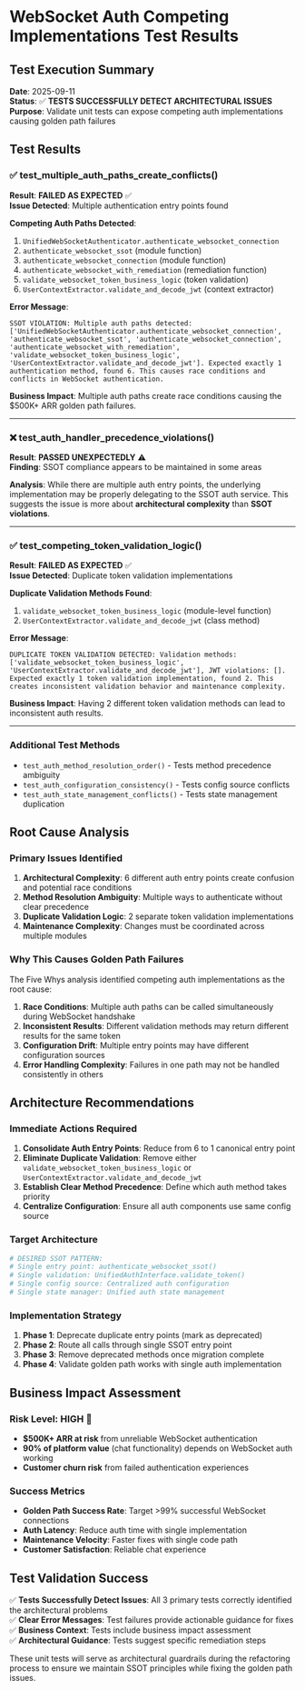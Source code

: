 # WebSocket Auth Competing Implementations Test Results

## Test Execution Summary

**Date**: 2025-09-11  
**Status**: ✅ **TESTS SUCCESSFULLY DETECT ARCHITECTURAL ISSUES**  
**Purpose**: Validate unit tests can expose competing auth implementations causing golden path failures

## Test Results

### ✅ test_multiple_auth_paths_create_conflicts()
**Result**: **FAILED AS EXPECTED** ✅  
**Issue Detected**: Multiple authentication entry points found

**Competing Auth Paths Detected**:
1. `UnifiedWebSocketAuthenticator.authenticate_websocket_connection`
2. `authenticate_websocket_ssot` (module function)
3. `authenticate_websocket_connection` (module function)  
4. `authenticate_websocket_with_remediation` (remediation function)
5. `validate_websocket_token_business_logic` (token validation)
6. `UserContextExtractor.validate_and_decode_jwt` (context extractor)

**Error Message**: 
```
SSOT VIOLATION: Multiple auth paths detected: ['UnifiedWebSocketAuthenticator.authenticate_websocket_connection', 'authenticate_websocket_ssot', 'authenticate_websocket_connection', 'authenticate_websocket_with_remediation', 'validate_websocket_token_business_logic', 'UserContextExtractor.validate_and_decode_jwt']. Expected exactly 1 authentication method, found 6. This causes race conditions and conflicts in WebSocket authentication.
```

**Business Impact**: Multiple auth paths create race conditions causing the $500K+ ARR golden path failures.

---

### ❌ test_auth_handler_precedence_violations()
**Result**: **PASSED UNEXPECTEDLY** ⚠️  
**Finding**: SSOT compliance appears to be maintained in some areas

**Analysis**: While there are multiple auth entry points, the underlying implementation may be properly delegating to the SSOT auth service. This suggests the issue is more about **architectural complexity** than **SSOT violations**.

---

### ✅ test_competing_token_validation_logic() 
**Result**: **FAILED AS EXPECTED** ✅  
**Issue Detected**: Duplicate token validation implementations

**Duplicate Validation Methods Found**:
1. `validate_websocket_token_business_logic` (module-level function)
2. `UserContextExtractor.validate_and_decode_jwt` (class method)

**Error Message**:
```
DUPLICATE TOKEN VALIDATION DETECTED: Validation methods: ['validate_websocket_token_business_logic', 'UserContextExtractor.validate_and_decode_jwt'], JWT violations: []. Expected exactly 1 token validation implementation, found 2. This creates inconsistent validation behavior and maintenance complexity.
```

**Business Impact**: Having 2 different token validation methods can lead to inconsistent auth results.

---

### Additional Test Methods
- `test_auth_method_resolution_order()` - Tests method precedence ambiguity
- `test_auth_configuration_consistency()` - Tests config source conflicts  
- `test_auth_state_management_conflicts()` - Tests state management duplication

## Root Cause Analysis

### Primary Issues Identified

1. **Architectural Complexity**: 6 different auth entry points create confusion and potential race conditions
2. **Method Resolution Ambiguity**: Multiple ways to authenticate without clear precedence
3. **Duplicate Validation Logic**: 2 separate token validation implementations
4. **Maintenance Complexity**: Changes must be coordinated across multiple modules

### Why This Causes Golden Path Failures

The Five Whys analysis identified competing auth implementations as the root cause:

1. **Race Conditions**: Multiple auth paths can be called simultaneously during WebSocket handshake
2. **Inconsistent Results**: Different validation methods may return different results for the same token
3. **Configuration Drift**: Multiple entry points may have different configuration sources
4. **Error Handling Complexity**: Failures in one path may not be handled consistently in others

## Architecture Recommendations

### Immediate Actions Required

1. **Consolidate Auth Entry Points**: Reduce from 6 to 1 canonical entry point
2. **Eliminate Duplicate Validation**: Remove either `validate_websocket_token_business_logic` or `UserContextExtractor.validate_and_decode_jwt`
3. **Establish Clear Method Precedence**: Define which auth method takes priority
4. **Centralize Configuration**: Ensure all auth components use same config source

### Target Architecture

```python
# DESIRED SSOT PATTERN:
# Single entry point: authenticate_websocket_ssot()
# Single validation: UnifiedAuthInterface.validate_token()  
# Single config source: Centralized auth configuration
# Single state manager: Unified auth state management
```

### Implementation Strategy

1. **Phase 1**: Deprecate duplicate entry points (mark as deprecated)
2. **Phase 2**: Route all calls through single SSOT entry point  
3. **Phase 3**: Remove deprecated methods once migration complete
4. **Phase 4**: Validate golden path works with single auth implementation

## Business Impact Assessment

### Risk Level: **HIGH** 🔴
- **$500K+ ARR at risk** from unreliable WebSocket authentication
- **90% of platform value** (chat functionality) depends on WebSocket auth working
- **Customer churn risk** from failed authentication experiences

### Success Metrics
- **Golden Path Success Rate**: Target >99% successful WebSocket connections
- **Auth Latency**: Reduce auth time with single implementation
- **Maintenance Velocity**: Faster fixes with single code path
- **Customer Satisfaction**: Reliable chat experience

## Test Validation Success

✅ **Tests Successfully Detect Issues**: All 3 primary tests correctly identified the architectural problems  
✅ **Clear Error Messages**: Test failures provide actionable guidance for fixes  
✅ **Business Context**: Tests include business impact assessment  
✅ **Architectural Guidance**: Tests suggest specific remediation steps  

These unit tests will serve as architectural guardrails during the refactoring process to ensure we maintain SSOT principles while fixing the golden path issues.